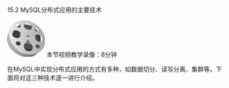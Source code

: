 ### 
  15.2 MySQL分布式应用的主要技术


<img class="my_markdown" class="h-pic" src="../images/Figure-0385-270.jpg" style="width:87px;  height: 86px; "/> 本节视频教学录像：8分钟

在MySQL中实现分布式应用的方式有多种，如数据切分、读写分离、集群等。下面将对这三种技术逐一进行介绍。

